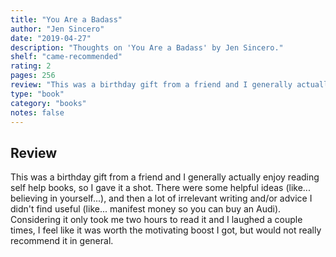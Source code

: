 ```yaml
---
title: "You Are a Badass"
author: "Jen Sincero"
date: "2019-04-27"
description: "Thoughts on 'You Are a Badass' by Jen Sincero."
shelf: "came-recommended"
rating: 2
pages: 256
review: "This was a birthday gift from a friend and I generally actually enjoy reading self help books, so I gave it a shot. There were some helpful ideas (like... believing in yourself...), and then a lot of irrelevant writing and/or advice I didn't find useful (like... manifest money so you can buy an Audi). Considering it only took me two hours to read it and I laughed a couple times, I feel like it was worth the motivating boost I got, but would not really recommend it in general."
type: "book"
category: "books"
notes: false
---
```


## Review

This was a birthday gift from a friend and I generally actually enjoy reading self help books, so I gave it a shot. There were some helpful ideas (like... believing in yourself...), and then a lot of irrelevant writing and/or advice I didn't find useful (like... manifest money so you can buy an Audi). Considering it only took me two hours to read it and I laughed a couple times, I feel like it was worth the motivating boost I got, but would not really recommend it in general.
